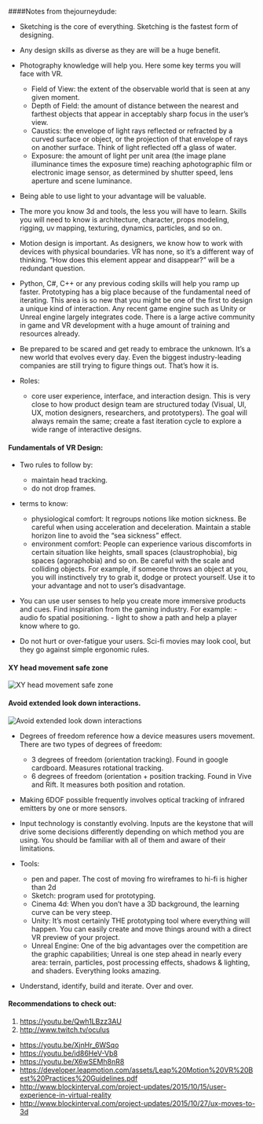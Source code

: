 ####Notes from thejourneydude:

- Sketching is the core of everything. Sketching is the fastest form of designing.

- Any design skills as diverse as they are will be a huge benefit.

- Photography knowledge will help you. Here some key terms you will face with VR.
    - Field of View: the extent of the observable world that is seen at any given moment.
    - Depth of Field: the amount of distance between the nearest and farthest objects that appear in acceptably sharp focus in the user’s view.
    - Caustics: the envelope of light rays reflected or refracted by a curved surface or object, or the projection of that envelope of rays on another surface. Think of light reflected off a glass of water.
    - Exposure: the amount of light per unit area (the image plane illuminance times the exposure time) reaching aphotographic film or electronic image sensor, as determined by shutter speed, lens aperture and scene luminance.

- Being able to use light to your advantage will be valuable.

- The more you know 3d and tools, the less you will have to learn. Skills you will need to know is architecture, character, props modeling, rigging, uv mapping, texturing, dynamics, particles, and so on.

- Motion design is important. As designers, we know how to work with devices with physical boundaries. VR has none, so it’s a different way of thinking. “How does this element appear and disappear?” will be a redundant question.

- Python, C#, C++ or any previous coding skills will help you ramp up faster. Prototyping has a big place because of the fundamental need of iterating. This area is so new that you might be one of the first to design a unique kind of interaction. Any recent game engine such as Unity or Unreal engine largely integrates code. There is a large active community in game and VR development with a huge amount of training and resources already.

- Be prepared to be scared and get ready to embrace the unknown. It’s a new world that evolves every day. Even the biggest industry-leading companies are still trying to figure things out. That’s how it is.

- Roles:
    - core user experience, interface, and interaction design. This is very close to how product design team are structured today (Visual, UI, UX, motion designers, researchers, and prototypers). The goal will always remain the same; create a fast iteration cycle to explore a wide range of interactive designs.
 
#### Fundamentals of VR Design:

- Two rules to follow by:
    - maintain head tracking.
    - do not drop frames.

- terms to know:
    - physiological comfort: It regroups notions like motion sickness. Be careful when using acceleration and deceleration. Maintain a stable horizon line to avoid the “sea sickness” effect.
    - environment comfort: People can experience various discomforts in certain situation like heights, small spaces (claustrophobia), big spaces (agoraphobia) and so on. Be careful with the scale and colliding objects. For example, if someone throws an object at you, you will instinctively try to grab it, dodge or protect yourself. Use it to your advantage and not to user’s disadvantage.

- You can use user senses to help you create more immersive products and cues. Find inspiration from the gaming industry. For example:
        - audio fo spatial positioning.
        - light to show a path and help a player know where to go.

- Do not hurt or over-fatigue your users. Sci-fi movies may look cool, but they go against simple ergonomic rules.

#### XY head movement safe zone 
![XY head movement safe zone](https://d262ilb51hltx0.cloudfront.net/max/1600/1*XJwTciYJOXlJMu62D1vDNw.jpeg)

#### Avoid extended look down interactions. 
![Avoid extended look down interactions](https://d262ilb51hltx0.cloudfront.net/max/1600/1*TxrR4g5d6HZVhBN0nyRwcA.jpeg)

- Degrees of freedom reference how a device measures users movement. There are two types of degrees of freedom:
    - 3 degrees of freedom (orientation tracking). Found in google cardboard. Measures rotational tracking.
    - 6 degrees of freedom (orientation + position tracking. Found in Vive and Rift. It measures both position and rotation. 
    
- Making 6DOF possible frequently involves optical tracking of infrared emitters by one or more sensors.

- Input technology is constantly evolving. Inputs are the keystone that will drive some decisions differently depending on which method you are using. You should be familiar with all of them and aware of their limitations.

- Tools:
    - pen and paper. The cost of moving fro wireframes to hi-fi is higher than 2d
    - Sketch: program used for prototyping.
    - Cinema 4d:  When you don’t have a 3D background, the learning curve can be very steep.
    - Unity: It’s most certainly THE prototyping tool where everything will happen. You can easily create and move things around with a direct VR preview of your project.
    - Unreal Engine: One of the big advantages over the competition are the graphic capabilities; Unreal is one step ahead in nearly every area: terrain, particles, post processing effects, shadows & lighting, and shaders. Everything looks amazing.

- Understand, identify, build and iterate. Over and over.

#### Recommendations to check out:
  1. https://youtu.be/Qwh1LBzz3AU
  2. http://www.twitch.tv/oculus
  - https://youtu.be/XjnHr_6WSqo
  - https://youtu.be/id86HeV-Vb8
  - https://youtu.be/X6wSEMh8nR8
  - https://developer.leapmotion.com/assets/Leap%20Motion%20VR%20Best%20Practices%20Guidelines.pdf
  - http://www.blockinterval.com/project-updates/2015/10/15/user-experience-in-virtual-reality
  - http://www.blockinterval.com/project-updates/2015/10/27/ux-moves-to-3d
